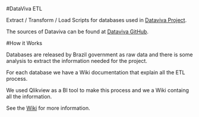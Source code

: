 #DataViva ETL

Extract / Transform / Load Scripts  for databases used in [Dataviva Project](http://www.dataviva.info).

The sources of Dataviva can be found at [Dataviva GitHub](https://github.com/alexandersimoes/dataviva).

#How it Works

Databases are released by Brazil government as raw data and there is some analysis to extract the information needed for the project.

For each database we have a Wiki documentation that explain all the ETL process.

We used Qlikview as a BI tool to make this process and we a Wiki containg all the information.


See the [Wiki](https://github.com/mariohmol/datavivaetl/wiki) for more information.